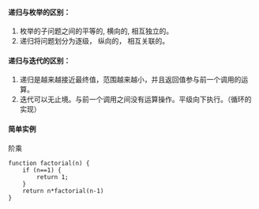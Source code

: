 #### 递归与枚举的区别：
1. 枚举的子问题之间的平等的, 横向的, 相互独立的。  
2. 递归将问题划分为逐级， 纵向的， 相互关联的。  

#### 递归与迭代的区别：
1. 递归是越来越接近最终值，范围越来越小，并且返回值参与前一个调用的运算。  
2. 迭代可以无止境。与前一个调用之间没有运算操作。平级向下执行。（循环的实现）

#### 简单实例
阶乘  
```
function factorial(n) {
    if (n==1) {
        return 1;
    }
    return n*factorial(n-1)
}
```
